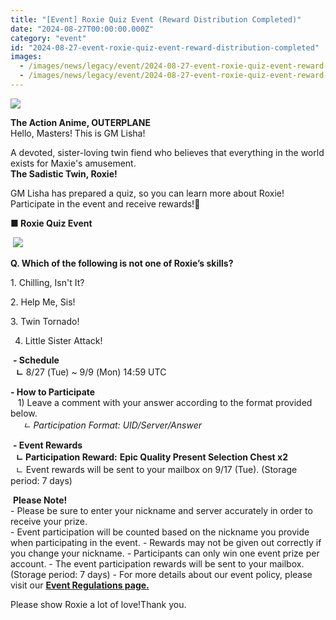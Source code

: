 ```yaml
---
title: "[Event] Roxie Quiz Event (Reward Distribution Completed)"
date: "2024-08-27T00:00:00.000Z"
category: "event"
id: "2024-08-27-event-roxie-quiz-event-reward-distribution-completed"
images:
  - /images/news/legacy/event/2024-08-27-event-roxie-quiz-event-reward-distribution-completed/996a4561303a4c8eafe2961b2464cb1d.webp
  - /images/news/legacy/event/2024-08-27-event-roxie-quiz-event-reward-distribution-completed/682c354931e34573a54e4323b0e4a81a.webp
---
```


![](/images/news/legacy/event/2024-08-27-event-roxie-quiz-event-reward-distribution-completed/996a4561303a4c8eafe2961b2464cb1d.webp)  

**The Action Anime, OUTERPLANE**  
Hello, Masters! This is GM Lisha!

A devoted, sister-loving twin fiend who believes that everything in the world exists for Maxie's amusement.  
**The Sadistic Twin, Roxie!**

GM Lisha has prepared a quiz, so you can learn more about Roxie!     
Participate in the event and receive rewards!🎁

**■ Roxie Quiz Event**

 ![](/images/news/legacy/event/2024-08-27-event-roxie-quiz-event-reward-distribution-completed/682c354931e34573a54e4323b0e4a81a.webp)  

**Q. Which of the following is not one of Roxie’s skills?**

1\. Chilling, Isn't It?

2\. Help Me, Sis!

3\. Twin Tornado!

4) Little Sister Attack!

 **- Schedule**  
  **ㄴ** 8/27 (Tue) ~ 9/9 (Mon) 14:59 UTC  
  
**\- How to Participate**  
   1) Leave a comment with your answer according to the format provided below.  
     *ㄴ Participation Format:* *UID/Server/Answer*  
  
 **- Event Rewards**  
  **ㄴ Participation Reward:** **Epic Quality Present Selection Chest x2**  
  ㄴ Event rewards will be sent to your mailbox on 9/17 (Tue). (Storage period: 7 days)

  
 **Please Note!**  
\- Please be sure to enter your nickname and server accurately in order to receive your prize.  
\- Event participation will be counted based on the nickname you provide when participating in the event. - Rewards may not be given out correctly if you change your nickname. - Participants can only win one event prize per account. - The event participation rewards will be sent to your mailbox. (Storage period: 7 days) - For more details about our event policy, please visit our [**Event Regulations page.**](https://common.game.onstove.com/terms/index?gameType=MOBILE&termsType=8&langCode=en)  
  
Please show Roxie a lot of love!Thank you.
